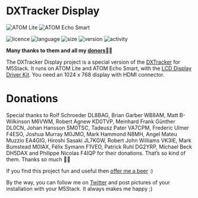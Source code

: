 # DXTracker Display
![ATOM Lite](https://img.shields.io/badge/M5Stack-ATOM%20Lite-darkgrey)
![ATOM Echo Smart](https://img.shields.io/badge/M5Stack-ATOM%20Echo%20Smart-white)

![licence](https://img.shields.io/github/license/armel/DXTrackerDisplay)
![language](https://img.shields.io/github/languages/top/armel/DXTrackerDisplay)
![size](https://img.shields.io/github/repo-size/armel/DXTrackerDisplay)
![version](https://img.shields.io/github/v/release/armel/DXTrackerDisplay)
![activity](https://img.shields.io/github/commit-activity/y/armel/DXTrackerDisplay)

**Many thanks to them and all my [donors](#donations)🙏🏻** 

The DXTracker Display project is a special version of the [DXTracker](https://github.com/armel/DXTracker) for M5Stack. It runs on ATOM Lite and ATOM Echo Smart, with the [LCD Display Driver Kit](https://shop.m5stack.com/products/m5stack-atom-lite-lcd-display-driver-kit). You need an 1024 x 768 display with HDMI connector.

# Donations

Special thanks to Rolf Schroeder DL8BAG, Brian Garber WB8AM, Matt B-Wilkinson M6VWM, Robert Agnew KD0TVP, Meinhard Frank Günther DL0CN, Johan Hansson SM0TSC, Tadeusz Pater VA7CPM, Frederic Ulmer F4ESO, Joshua Murray M0JMO, Mark Hammond N8MH, Angel Mateu Muzzio EA4GIG, Hiroshi Sasaki JL7KGW, Robert John Williams VK3IE, Mark Bumstead M0IAX, Félix Symann F1VEO, Patrick Ruhl DG2YRP, Michael Beck DH5DAX and Philippe Nicolas F4IQP for their donations. That’s so kind of them. Thanks so much 🙏🏻

If you find this project fun and useful then [offer me a beer](https://www.paypal.me/F4HWN) :) 

By the way, you can follow me on [Twitter](https://twitter.com/F4HWN) and post pictures of your installation with your M5Stack. It always makes me happy ;) 